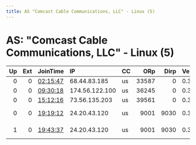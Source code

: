 ```yaml
---
title: AS "Comcast Cable Communications, LLC" - Linux (5)
---
```


# AS: "Comcast Cable Communications, LLC" - Linux (5)

|   Up |   Ext | JoinTime                                                                                            | IP             | CC   |   ORp |   Dirp | Version   | Contact                   | Nickname      |   eFamMembers |
|-----:|------:|:----------------------------------------------------------------------------------------------------|:---------------|:-----|------:|-------:|:----------|:--------------------------|:--------------|--------------:|
|    0 |     0 | [02:15:47](https://metrics.torproject.org/rs.html#details/033A7CD61A7D831D4A26C151BE3624AD7776D0CA) | 68.44.83.185   | us   | 33587 |      0 | 0.3.3.10  | None                      | UbuntuCore246 |             1 |
|    0 |     0 | [09:30:18](https://metrics.torproject.org/rs.html#details/BCCA4F602FF7B0EDD72FBB762E3AA02F163E817D) | 174.56.122.100 | us   | 36245 |      0 | 0.3.3.10  | None                      | UbuntuCore245 |             1 |
|    0 |     0 | [15:12:16](https://metrics.torproject.org/rs.html#details/64908A4EAE2B08BB742CDA5C64A44FECBC32094C) | 73.56.135.203  | us   | 39561 |      0 | 0.3.3.10  | None                      | UbuntuCore246 |             1 |
|    0 |     0 | [19:19:12](https://metrics.torproject.org/rs.html#details/29750D5486C7B6A6F4A54B7E840D1AB13D4F04A4) | 24.20.43.120   | us   |  9001 |   9030 | 0.3.4.9   | tor at blackberrymessenge | raspberrypi   |             1 |
|    1 |     0 | [19:43:37](https://metrics.torproject.org/rs.html#details/C6E1453B8CAF796E4CF65DB6A81283BDDD722F88) | 24.20.43.120   | us   |  9001 |   9030 | 0.3.4.9   | tor at blackberrymessenge | raspberrypi   |             1 |
